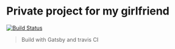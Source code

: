 # Private project for my girlfriend

[![Build Status](https://travis-ci.org/saury/show_case.svg?branch=master)](https://travis-ci.org/saury/show_case)

> Build with Gatsby and travis CI
